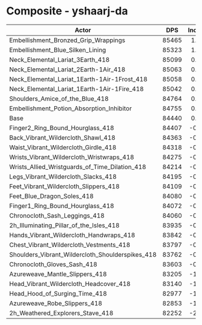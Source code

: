 # Composite - yshaarj-da
| Actor | DPS | Increase |
|---|:---:|:---:|
|Embellishment_Bronzed_Grip_Wrappings|85465|1.21%|
|Embellishment_Blue_Silken_Lining|85323|1.04%|
|Neck_Elemental_Lariat_3Earth_418|85099|0.78%|
|Neck_Elemental_Lariat_2Earth-1Air_418|85063|0.74%|
|Neck_Elemental_Lariat_1Earth-1Air-1Frost_418|85058|0.73%|
|Neck_Elemental_Lariat_1Earth-1Air-1Fire_418|85042|0.71%|
|Shoulders_Amice_of_the_Blue_418|84764|0.38%|
|Embellishment_Potion_Absorption_Inhibitor|84755|0.37%|
|Base|84440|0.00%|
|Finger2_Ring_Bound_Hourglass_418|84407|-0.04%|
|Back_Vibrant_Wildercloth_Shawl_418|84363|-0.09%|
|Waist_Vibrant_Wildercloth_Girdle_418|84318|-0.14%|
|Wrists_Vibrant_Wildercloth_Wristwraps_418|84275|-0.20%|
|Wrists_Allied_Wristguards_of_Time_Dilation_418|84214|-0.27%|
|Legs_Vibrant_Wildercloth_Slacks_418|84195|-0.29%|
|Feet_Vibrant_Wildercloth_Slippers_418|84109|-0.39%|
|Feet_Blue_Dragon_Soles_418|84080|-0.43%|
|Finger1_Ring_Bound_Hourglass_418|84072|-0.44%|
|Chronocloth_Sash_Leggings_418|84060|-0.45%|
|2h_Illuminating_Pillar_of_the_Isles_418|83935|-0.60%|
|Hands_Vibrant_Wildercloth_Handwraps_418|83842|-0.71%|
|Chest_Vibrant_Wildercloth_Vestments_418|83797|-0.76%|
|Shoulders_Vibrant_Wildercloth_Shoulderspikes_418|83762|-0.80%|
|Chronocloth_Gloves_Sash_418|83603|-0.99%|
|Azureweave_Mantle_Slippers_418|83205|-1.46%|
|Head_Vibrant_Wildercloth_Headcover_418|83140|-1.54%|
|Head_Hood_of_Surging_Time_418|82977|-1.73%|
|Azureweave_Robe_Slippers_418|82853|-1.88%|
|2h_Weathered_Explorers_Stave_418|82252|-2.59%|
